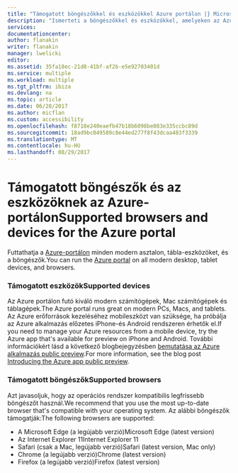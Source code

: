 ```yaml
---
title: "Támogatott böngészőkkel és eszközökkel Azure portálon |} Microsoft Docs"
description: "Ismerteti a böngészőkkel és eszközökkel, amelyeken az Azure-portálon fog működni."
services: 
documentationcenter: 
author: flanakin
writer: flanakin
manager: lwelicki
editor: 
ms.assetid: 35fa18ec-21d8-41bf-af2b-e5e92703401d
ms.service: multiple
ms.workload: multiple
ms.tgt_pltfrm: ibiza
ms.devlang: na
ms.topic: article
ms.date: 06/28/2017
ms.author: micflan
ms.custom: accessibility
ms.openlocfilehash: f8718e240eaefb47b18b6098be083e335ccbc89d
ms.sourcegitcommit: 18ad9bc049589c8e44ed277f8f43dcaa483f3339
ms.translationtype: MT
ms.contentlocale: hu-HU
ms.lasthandoff: 08/29/2017
---
```

# <a name="supported-browsers-and-devices-for-the-azure-portal"></a><span data-ttu-id="2d752-103">Támogatott böngészők és az eszközöknek az Azure-portálon</span><span class="sxs-lookup"><span data-stu-id="2d752-103">Supported browsers and devices for the Azure portal</span></span>
<span data-ttu-id="2d752-104">Futtathatja a [Azure-portálon](https://portal.azure.com) minden modern asztalon, tábla-eszközöket, és a böngészők.</span><span class="sxs-lookup"><span data-stu-id="2d752-104">You can run the [Azure portal](https://portal.azure.com) on all modern desktop, tablet devices, and browsers.</span></span>

### <a name="supported-devices"></a><span data-ttu-id="2d752-105">Támogatott eszközök</span><span class="sxs-lookup"><span data-stu-id="2d752-105">Supported devices</span></span>
<span data-ttu-id="2d752-106">Az Azure portálon futó kiváló modern számítógépek, Mac számítógépek és táblagépek.</span><span class="sxs-lookup"><span data-stu-id="2d752-106">The Azure portal runs great on modern PCs, Macs, and tablets.</span></span> <span data-ttu-id="2d752-107">Az Azure erőforrások kezeléséhez mobileszközt van szüksége, ha próbálja az Azure alkalmazás előzetes iPhone-és Android rendszeren érhetők el.</span><span class="sxs-lookup"><span data-stu-id="2d752-107">If you need to manage your Azure resources from a mobile device, try the Azure app that's available for preview on iPhone and Android.</span></span> <span data-ttu-id="2d752-108">További információkért lásd a következő blogbejegyzésben [bemutatása az Azure alkalmazás public preview](https://azure.microsoft.com/blog/azure-app-preview/).</span><span class="sxs-lookup"><span data-stu-id="2d752-108">For more information, see the blog post [Introducing the Azure app public preview](https://azure.microsoft.com/blog/azure-app-preview/).</span></span>

### <a name="supported-browsers"></a><span data-ttu-id="2d752-109">Támogatott böngészők</span><span class="sxs-lookup"><span data-stu-id="2d752-109">Supported browsers</span></span>
<span data-ttu-id="2d752-110">Azt javasoljuk, hogy az operációs rendszer kompatibilis legfrissebb böngészőt használ.</span><span class="sxs-lookup"><span data-stu-id="2d752-110">We recommend that you use the most up-to-date browser that's compatible with your operating system.</span></span> <span data-ttu-id="2d752-111">Az alábbi böngészők támogatják:</span><span class="sxs-lookup"><span data-stu-id="2d752-111">The following browsers are supported:</span></span>

* <span data-ttu-id="2d752-112">A Microsoft Edge (a legújabb verzió)</span><span class="sxs-lookup"><span data-stu-id="2d752-112">Microsoft Edge (latest version)</span></span>
* <span data-ttu-id="2d752-113">Az Internet Explorer 11</span><span class="sxs-lookup"><span data-stu-id="2d752-113">Internet Explorer 11</span></span>
* <span data-ttu-id="2d752-114">Safari (csak a Mac, legújabb verzió)</span><span class="sxs-lookup"><span data-stu-id="2d752-114">Safari (latest version, Mac only)</span></span>
* <span data-ttu-id="2d752-115">Chrome (a legújabb verzió)</span><span class="sxs-lookup"><span data-stu-id="2d752-115">Chrome (latest version)</span></span>
* <span data-ttu-id="2d752-116">Firefox (a legújabb verzió)</span><span class="sxs-lookup"><span data-stu-id="2d752-116">Firefox (latest version)</span></span>

